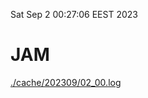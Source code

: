 Sat Sep  2 00:27:06 EEST 2023
# JAM
<a href='./cache/202309/02_00.log'>./cache/202309/02_00.log</a>
